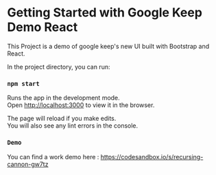 # Getting Started with Google Keep Demo React

This Project is a demo of google keep's new UI built with Bootstrap and React.

In the project directory, you can run:

### `npm start`

Runs the app in the development mode.\
Open [http://localhost:3000](http://localhost:3000) to view it in the browser.

The page will reload if you make edits.\
You will also see any lint errors in the console.

### `Demo`

You can find a work demo here : https://codesandbox.io/s/recursing-cannon-gw7tz


